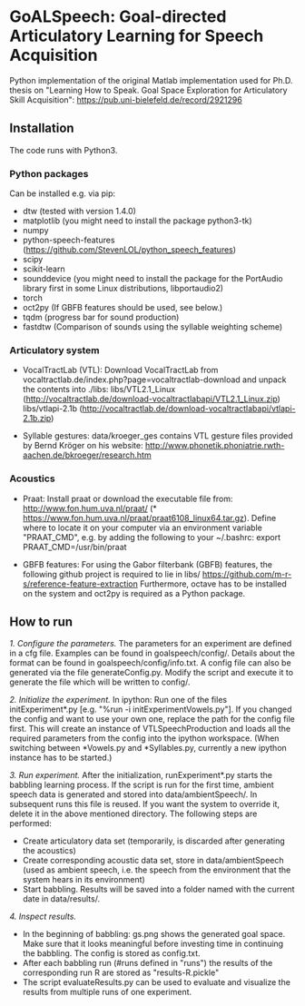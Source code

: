 # GoALSpeech: Goal-directed Articulatory Learning for Speech Acquisition #

Python implementation of the original Matlab implementation used for Ph.D. thesis on
"Learning How to Speak. Goal Space Exploration for Articulatory Skill Acquisition":
https://pub.uni-bielefeld.de/record/2921296

## Installation ##

The code runs with Python3.

### Python packages ###

Can be installed e.g. via pip:

* dtw (tested with version 1.4.0)
* matplotlib (you might need to install the package python3-tk)
* numpy
* python-speech-features (https://github.com/StevenLOL/python_speech_features)
* scipy
* scikit-learn
* sounddevice (you might need to install the package for the PortAudio library first in some Linux distributions, libportaudio2)
* torch
* oct2py (If GBFB features should be used, see below.)
* tqdm (progress bar for sound production)
* fastdtw (Comparison of sounds using the syllable weighting scheme)

### Articulatory system ###

* VocalTractLab (VTL):
Download VocalTractLab from vocaltractlab.de/index.php?page=vocaltractlab-download and unpack the contents into ./libs:
libs/VTL2.1_Linux    (http://vocaltractlab.de/download-vocaltractlabapi/VTL2.1_Linux.zip)
libs/vtlapi-2.1b     (http://vocaltractlab.de/download-vocaltractlabapi/vtlapi-2.1b.zip)

* Syllable gestures:
data/kroeger_ges contains VTL gesture files provided by Bernd Kröger on his website: http://www.phonetik.phoniatrie.rwth-aachen.de/bkroeger/research.htm

### Acoustics ###

* Praat:
Install praat or download the executable file from: http://www.fon.hum.uva.nl/praat/ (* https://www.fon.hum.uva.nl/praat/praat6108_linux64.tar.gz). Define where to locate it on your computer via an environment variable "PRAAT_CMD", e.g. by adding the following to your ~/.bashrc:
  export PRAAT_CMD=/usr/bin/praat

* GBFB features:
For using the Gabor filterbank (GBFB) features, the following github project is required to lie in libs/
https://github.com/m-r-s/reference-feature-extraction
Furthermore, octave has to be installed on the system and oct2py is required as a Python package.

## How to run ##

*1. Configure the parameters.*
The parameters for an experiment are defined in a cfg file. Examples can be found in goalspeech/config/. Details about the format can be found in goalspeech/config/info.txt.
A config file can also be generated via the file generateConfig.py. Modify the script and execute it to generate the file which will be written to config/.

*2. Initialize the experiment.*
In ipython:
Run one of the files initExperiment*.py [e.g. "%run -i initExperimentVowels.py"]. If you changed the config and want to use your own one, replace the path for the config file first.
This will create an instance of VTLSpeechProduction and loads all the required parameters from the config into the ipython workspace.
(When switching between *Vowels.py and *Syllables.py, currently a new ipython instance has to be started.)

*3. Run experiment.*
After the initialization, runExperiment*.py starts the babbling learning process.
If the script is run for the first time, ambient speech data is generated and stored into data/ambientSpeech/. In subsequent runs this file is reused. If you want the system to override it, delete it in the above mentioned directory.
The following steps are performed:
  * Create articulatory data set (temporarily, is discarded after generating the acoustics)
  * Create corresponding acoustic data set, store in data/ambientSpeech (used as ambient speech, i.e. the speech from the environment that the system hears in its environment)
  * Start babbling. Results will be saved into a folder named with the current date in data/results/.

*4. Inspect results.*
* In the beginning of babbling: gs.png shows the generated goal space. Make sure that it looks meaningful before investing time in continuing the babbling. The config is stored as config.txt.
* After each babbling run (#runs defined in "runs") the results of the corresponding run R are stored as "results-R.pickle"
* The script evaluateResults.py can be used to evaluate and visualize the results from multiple runs of one experiment.
